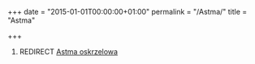 +++
date = "2015-01-01T00:00:00+01:00"
permalink = "/Astma/"
title = "Astma"

+++

1.  REDIRECT [Astma oskrzelowa](/atopedia/Astma_oskrzelowa "wikilink")
